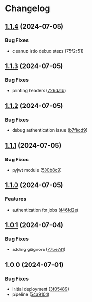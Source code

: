 # Changelog

## [1.1.4](https://github.com/kubeflex-io/job-service-v2/compare/v1.1.3...v1.1.4) (2024-07-05)


### Bug Fixes

* cleanup istio debug steps ([75f2c51](https://github.com/kubeflex-io/job-service-v2/commit/75f2c515a3b2f1b178ad150599a5db62f650cb6d))

## [1.1.3](https://github.com/kubeflex-io/job-service-v2/compare/v1.1.2...v1.1.3) (2024-07-05)


### Bug Fixes

* printing headers ([726da1b](https://github.com/kubeflex-io/job-service-v2/commit/726da1b80309f89e1013ee2ea16348f22ca03b22))

## [1.1.2](https://github.com/kubeflex-io/job-service-v2/compare/v1.1.1...v1.1.2) (2024-07-05)


### Bug Fixes

* debug authentication issue ([b7fbcd9](https://github.com/kubeflex-io/job-service-v2/commit/b7fbcd97376300fb462a8fc7b5876c8b9f35b4bd))

## [1.1.1](https://github.com/kubeflex-io/job-service-v2/compare/v1.1.0...v1.1.1) (2024-07-05)


### Bug Fixes

* pyjwt module ([500b8c9](https://github.com/kubeflex-io/job-service-v2/commit/500b8c9c284bf0eff0f98f21fb2bcae5c73e879a))

## [1.1.0](https://github.com/kubeflex-io/job-service-v2/compare/v1.0.1...v1.1.0) (2024-07-05)


### Features

* authentication for jobs ([d46fd2e](https://github.com/kubeflex-io/job-service-v2/commit/d46fd2eee9396f1b7768bf8167579d64758ea4a4))

## [1.0.1](https://github.com/kubeflex-io/job-service-v2/compare/v1.0.0...v1.0.1) (2024-07-04)


### Bug Fixes

* adding gitignore ([77be7d1](https://github.com/kubeflex-io/job-service-v2/commit/77be7d131f1483dbf0476431998b0773a580de48))

## 1.0.0 (2024-07-01)


### Bug Fixes

* initial deployment ([3f05489](https://github.com/kubeflex-io/job-service-v2/commit/3f054897a100e55711b786ea4b8197eb68fe1704))
* pipeline ([54a910d](https://github.com/kubeflex-io/job-service-v2/commit/54a910db7096bed29bf5951be090ecac9f36bdbb))
